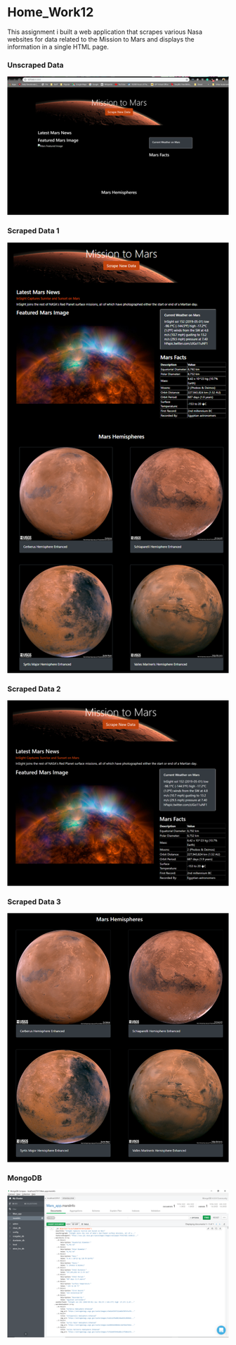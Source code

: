 # Home_Work12
This assignment i built a web application that scrapes various Nasa websites for data related to the Mission to Mars and displays the information in a single HTML page. 

### Unscraped Data
[![INSERT YOUR GRAPHIC HERE](https://github.com/ButtonWalker/Home_Work12/blob/master/assets/unScraped.png)]()

### Scraped Data 1

[![INSERT YOUR GRAPHIC HERE](https://github.com/ButtonWalker/Home_Work12/blob/master/assets/Scrapped.png)]()

### Scraped Data 2
[![INSERT YOUR GRAPHIC HERE](https://github.com/ButtonWalker/Home_Work12/blob/master/assets/Scrapped1.png)]()

### Scraped Data 3
[![INSERT YOUR GRAPHIC HERE](https://github.com/ButtonWalker/Home_Work12/blob/master/assets/Scrapped2.png)]()

### MongoDB
[![INSERT YOUR GRAPHIC HERE](https://github.com/ButtonWalker/Home_Work12/blob/master/assets/Mongodb.png)]()

